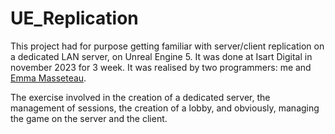 # UE_Replication

This project had for purpose getting familiar with server/client replication on a dedicated LAN server, on Unreal Engine 5.
It was done at Isart Digital in november 2023 for 3 week.
It was realised by two programmers: me and [Emma Masseteau](https://github.com/Elmea).

The exercise involved in the creation of a dedicated server, the management of sessions, the creation of a lobby, and obviously, managing the game on the server and the client.
